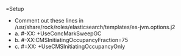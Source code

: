 =Setup
- Comment out these lines in /usr/share/rock/roles/elasticsearch/templates/es-jvm.options.j2
- a. #-XX: +UseConcMarkSweepGC
- b. #-XX:CMSInitiatingOccupancyFraction=75
- c. #=XX: +UseCMSInitiatingOccupancyOnly
